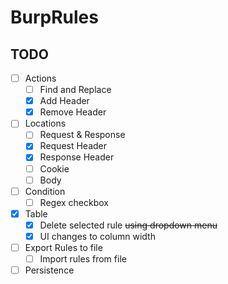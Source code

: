 # BurpRules
## TODO

- [ ] Actions
  - [ ] Find and Replace
  - [X] Add Header
  - [X] Remove Header
- [ ] Locations
  - [ ] Request & Response
  - [X] Request Header
  - [X] Response Header
  - [ ] Cookie
  - [ ] Body
- [ ] Condition
  - [ ] Regex checkbox
- [X] Table
  - [X] Delete selected rule ~~using dropdown menu~~
  - [X] UI changes to column width
- [ ] Export Rules to file
  - [ ] Import rules from file
- [ ] Persistence
